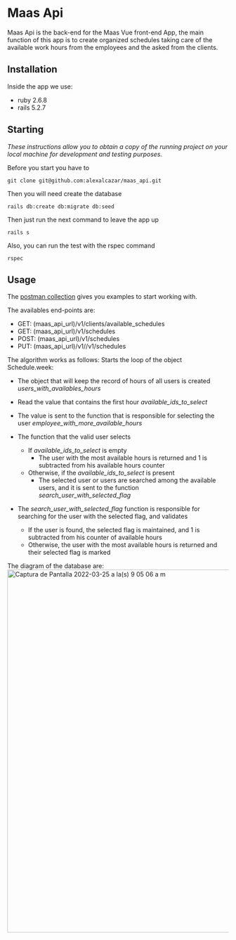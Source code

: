 # Maas Api
Maas Api is the back-end for the Maas Vue front-end App, the main function of this app is to create organized schedules taking care of the available work hours from the employees and the asked from the clients.

## Installation
Inside the app we use:
- ruby 2.6.8
- rails 5.2.7
## Starting
_These instructions allow you to obtain a copy of the running project on your local machine for development and testing purposes._

Before you start you have to
```terminal
git clone git@github.com:alexalcazar/maas_api.git
```
Then you will need create the database
```terminal
rails db:create db:migrate db:seed
```

Then just run the next command to leave the app up
```terminal
rails s
```

Also, you can run the test with the rspec command
```termianl
rspec
```

## Usage
The [postman collection](https://www.getpostman.com/collections/575e44aa2072e68a5591) gives you examples to start working with.

The availables end-points are:
- GET: (maas_api_url)/v1/clients/available_schedules
- GET: (maas_api_url)/v1/schedules
- POST: (maas_api_url)/v1/schedules
- PUT: (maas_api_url)/v1//v1/schedules

The algorithm works as follows:
Starts the loop of the object Schedule.week:
- The object that will keep the record of hours of all users is created _users_with_availables_hours_
- Read the value that contains the first hour _available_ids_to_select_
- The value is sent to the function that is responsible for selecting the user _employee_with_more_available_hours_
- The function that the valid user selects
  - If _available_ids_to_select_ is empty
    - The user with the most available hours is returned and 1 is subtracted from his available hours counter
  - Otherwise, if the _available_ids_to_select_ is present
    - The selected user or users are searched among the available users, and it is sent to the function _search_user_with_selected_flag_
- The _search_user_with_selected_flag_ function is responsible for searching for the user with the selected flag, and validates

  - If the user is found, the selected flag is maintained, and 1 is subtracted from his counter of available hours
  - Otherwise, the user with the most available hours is returned and their selected flag is marked

The diagram of the database are:
<img width="826" alt="Captura de Pantalla 2022-03-25 a la(s) 9 05 06 a m" src="https://user-images.githubusercontent.com/87882793/160147122-d6f764e2-c7fe-42ad-bce9-782ac793829a.png">
